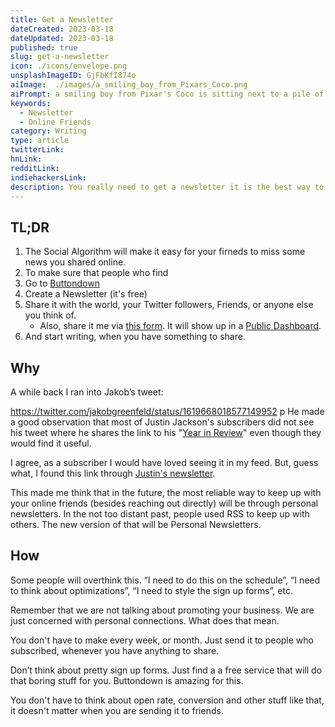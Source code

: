 ```yaml
---
title: Get a Newsletter
dateCreated: 2023-03-18
dateUpdated: 2023-03-18
published: true
slug: get-a-newsletter
icon: ./icons/envelope.png
unsplashImageID: GjFbKfI874o
aiImage:  ./images/a_smiling_boy_from_Pixars_Coco.png
aiPrompt: a smiling boy from Pixar's Coco is sitting next to a pile of envelopes that he is putting letters into --v 5 --ar 2:1
keywords:
  - Newsletter
  - Online Friends
category: Writing
type: article
twitterLink:
hnLink:
redditLink:
indiehackersLink:
description: You really need to get a newsletter it is the best way to keep up with your online friends.
---
```


## TL;DR

1. The Social Algorithm will make it easy for your firneds to miss some news you shared online.
2. To make sure that people who find
3. Go to [Buttondown](https://buttondown.email)
4. Create a Newsletter (it's free)
5. Share it with the world, your Twitter followers, Friends, or anyone else you think of.
   -  Also, share it me via [this form](https://baserow.io/form/2fyNlrdETFHg0GYkEWH_VQmbuzDrFwpRMGMZfpQrrSQ). It will show up in a [Public Dashboard](https://baserow.io/public/grid/U0RmCAWJaiF9s2nzBFpi-J45TjBgONCKH6RM10Q8WNk).
6. And start writing, when you have something to share.


## Why

A while back I ran into Jakob’s tweet:

https://twitter.com/jakobgreenfeld/status/1619668018577149952
p
He made a good observation that most of Justin Jackson's subscribers did not see his tweet where he shares the link to his "[Year in Review](https://justinjackson.ca/2022-review)" even though they would find it useful.

I agree, as a subscriber I would have loved seeing it in my feed. But, guess what, I found this link through [Justin's newsletter](https://justinjackson.ca).

This made me think that in the future, the most reliable way to keep up with your online friends (besides reaching out directly) will be through personal newsletters. In the not too distant past, people used RSS to keep up with others. The new version of that will be Personal Newsletters.

## How

Some people will overthink this. “I need to do this on the schedule”, “I need to think about optimizations”, “I need to style the sign up forms”, etc.

Remember that we are not talking about promoting your business. We are just concerned with personal connections. What does that mean.

You don't have to make every week, or month. Just send it to people who subscribed, whenever you have anything to share.

Don’t think about pretty sign up forms. Just find a a free service that will do that boring stuff for you. Buttondown is amazing for this.

You don't have to think about open rate, conversion and other stuff like that, it doesn't matter when you are sending it to friends.